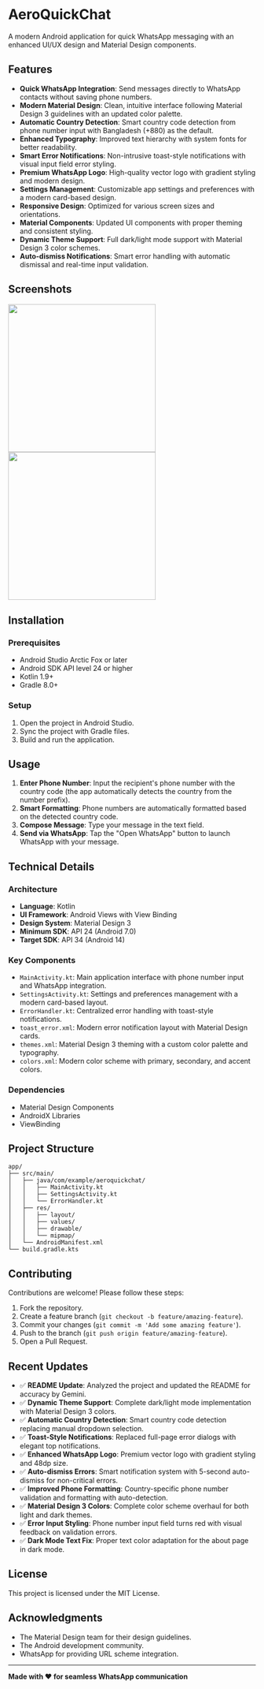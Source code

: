 # AeroQuickChat

A modern Android application for quick WhatsApp messaging with an enhanced UI/UX design and Material Design components.

## Features

- **Quick WhatsApp Integration**: Send messages directly to WhatsApp contacts without saving phone numbers.
- **Modern Material Design**: Clean, intuitive interface following Material Design 3 guidelines with an updated color palette.
- **Automatic Country Detection**: Smart country code detection from phone number input with Bangladesh (+880) as the default.
- **Enhanced Typography**: Improved text hierarchy with system fonts for better readability.
- **Smart Error Notifications**: Non-intrusive toast-style notifications with visual input field error styling.
- **Premium WhatsApp Logo**: High-quality vector logo with gradient styling and modern design.
- **Settings Management**: Customizable app settings and preferences with a modern card-based design.
- **Responsive Design**: Optimized for various screen sizes and orientations.
- **Material Components**: Updated UI components with proper theming and consistent styling.
- **Dynamic Theme Support**: Full dark/light mode support with Material Design 3 color schemes.
- **Auto-dismiss Notifications**: Smart error handling with automatic dismissal and real-time input validation.

## Screenshots

<img src="screenshots/homescreen.jpg" width="300">
<img src="screenshots/settings.jpg" width="300">

## Installation

### Prerequisites

- Android Studio Arctic Fox or later
- Android SDK API level 24 or higher
- Kotlin 1.9+
- Gradle 8.0+

### Setup

1. Open the project in Android Studio.
2. Sync the project with Gradle files.
3. Build and run the application.

## Usage

1. **Enter Phone Number**: Input the recipient's phone number with the country code (the app automatically detects the country from the number prefix).
2. **Smart Formatting**: Phone numbers are automatically formatted based on the detected country code.
3. **Compose Message**: Type your message in the text field.
4. **Send via WhatsApp**: Tap the "Open WhatsApp" button to launch WhatsApp with your message.

## Technical Details

### Architecture

- **Language**: Kotlin
- **UI Framework**: Android Views with View Binding
- **Design System**: Material Design 3
- **Minimum SDK**: API 24 (Android 7.0)
- **Target SDK**: API 34 (Android 14)

### Key Components

- `MainActivity.kt`: Main application interface with phone number input and WhatsApp integration.
- `SettingsActivity.kt`: Settings and preferences management with a modern card-based layout.
- `ErrorHandler.kt`: Centralized error handling with toast-style notifications.
- `toast_error.xml`: Modern error notification layout with Material Design cards.
- `themes.xml`: Material Design 3 theming with a custom color palette and typography.
- `colors.xml`: Modern color scheme with primary, secondary, and accent colors.

### Dependencies

- Material Design Components
- AndroidX Libraries
- ViewBinding

## Project Structure

```
app/
├── src/main/
│   ├── java/com/example/aeroquickchat/
│   │   ├── MainActivity.kt
│   │   ├── SettingsActivity.kt
│   │   └── ErrorHandler.kt
│   ├── res/
│   │   ├── layout/
│   │   ├── values/
│   │   ├── drawable/
│   │   └── mipmap/
│   └── AndroidManifest.xml
└── build.gradle.kts
```

## Contributing

Contributions are welcome! Please follow these steps:
1. Fork the repository.
2. Create a feature branch (`git checkout -b feature/amazing-feature`).
3. Commit your changes (`git commit -m 'Add some amazing feature'`).
4. Push to the branch (`git push origin feature/amazing-feature`).
5. Open a Pull Request.

## Recent Updates

- ✅ **README Update**: Analyzed the project and updated the README for accuracy by Gemini.
- ✅ **Dynamic Theme Support**: Complete dark/light mode implementation with Material Design 3 colors.
- ✅ **Automatic Country Detection**: Smart country code detection replacing manual dropdown selection.
- ✅ **Toast-Style Notifications**: Replaced full-page error dialogs with elegant top notifications.
- ✅ **Enhanced WhatsApp Logo**: Premium vector logo with gradient styling and 48dp size.
- ✅ **Auto-dismiss Errors**: Smart notification system with 5-second auto-dismiss for non-critical errors.
- ✅ **Improved Phone Formatting**: Country-specific phone number validation and formatting with auto-detection.
- ✅ **Material Design 3 Colors**: Complete color scheme overhaul for both light and dark themes.
- ✅ **Error Input Styling**: Phone number input field turns red with visual feedback on validation errors.
- ✅ **Dark Mode Text Fix**: Proper text color adaptation for the about page in dark mode.

## License

This project is licensed under the MIT License.

## Acknowledgments

- The Material Design team for their design guidelines.
- The Android development community.
- WhatsApp for providing URL scheme integration.

---

**Made with ❤️ for seamless WhatsApp communication**
